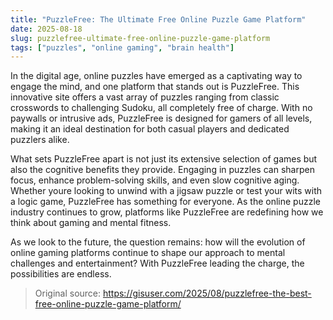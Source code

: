 ```yaml
---
title: "PuzzleFree: The Ultimate Free Online Puzzle Game Platform"
date: 2025-08-18
slug: puzzlefree-ultimate-free-online-puzzle-game-platform
tags: ["puzzles", "online gaming", "brain health"]
---
```

In the digital age, online puzzles have emerged as a captivating way to engage the mind, and one platform that stands out is PuzzleFree. This innovative site offers a vast array of puzzles ranging from classic crosswords to challenging Sudoku, all completely free of charge. With no paywalls or intrusive ads, PuzzleFree is designed for gamers of all levels, making it an ideal destination for both casual players and dedicated puzzlers alike.

What sets PuzzleFree apart is not just its extensive selection of games but also the cognitive benefits they provide. Engaging in puzzles can sharpen focus, enhance problem-solving skills, and even slow cognitive aging. Whether youre looking to unwind with a jigsaw puzzle or test your wits with a logic game, PuzzleFree has something for everyone. As the online puzzle industry continues to grow, platforms like PuzzleFree are redefining how we think about gaming and mental fitness.

As we look to the future, the question remains: how will the evolution of online gaming platforms continue to shape our approach to mental challenges and entertainment? With PuzzleFree leading the charge, the possibilities are endless.
> Original source: https://gisuser.com/2025/08/puzzlefree-the-best-free-online-puzzle-game-platform/